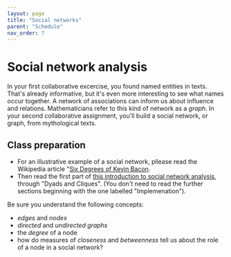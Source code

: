 ```yaml
---
layout: page
title: "Social networks"
parent: "Schedule"
nav_order: 7
---
```



# Social network analysis

In your first collaborative excercise, you found named entities in texts.  That's already informative, but it's even more interesting to see what names occur together. A network of associations can inform us about influence and relations. Mathematicians refer to this kind of network as a *graph*. In your second collaborative assignment, you'll build a social network, or graph, from mythological texts.

## Class preparation

- For an illustrative example of a social network, pllease read the Wikipedia article "[Six Degrees of Kevin Bacon](https://en.wikipedia.org/wiki/Six_Degrees_of_Kevin_Bacon).
- Then read the first part of [this introduction to social network analysis](https://builtin.com/data-science/social-network-analysis), through "Dyads and Cliques". (You don't need to read the further sections beginning with the one labelled "Implemenation").

Be sure you understand the following concepts:

- *edges* and *nodes*
- *directed* and *undirected graphs*
- the *degree* of a node
- how do measures of *closeness* and *betweenness* tell us about the role of a node in a social network?